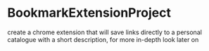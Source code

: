 # BookmarkExtensionProject
create a chrome extension that will save links directly to a personal catalogue with a short description, for more in-depth look later on

